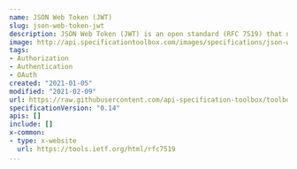 ```yaml
---
name: JSON Web Token (JWT)
slug: json-web-token-jwt
description: JSON Web Token (JWT) is an open standard (RFC 7519) that defines a compact and self-contained way for securely transmitting information between parties as a JSON object. This information can be verified and trusted because it is digitally signed. JWTs can be signed using a secret (with the HMAC algorithm) or a public/private key pair using RSA or ECDSA.
image: http://api.specificationtoolbox.com/images/specifications/json-web-token-jwt.png
tags:
- Authorization
- Authentication
- OAuth
created: "2021-01-05"
modified: "2021-02-09"
url: https://raw.githubusercontent.com/api-specification-toolbox/toolbox/main/_specifications/json-web-token-jwt.md
specificationVersion: "0.14"
apis: []
include: []
x-common:
- type: x-website
  url: https://tools.ietf.org/html/rfc7519
...
```

